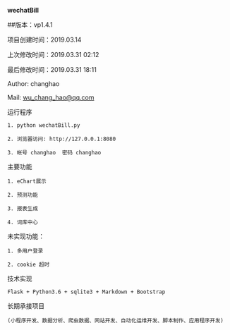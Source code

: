 
**wechatBill**  
  
##版本：vp1.4.1
  
项目创建时间：2019.03.14
  
上次修改时间：2019.03.31 02:12
  
最后修改时间：2019.03.31 18:11
  
Author: changhao
  
Mail: wu_chang_hao@qq.com
  

  
运行程序
  
    1. python wechatBill.py
  
    2. 浏览器访问: http://127.0.0.1:8080
  
    3. 帐号 changhao  密码 changhao
  

  
主要功能
  
    1. eChart展示
  
    2. 预测功能
  
    3. 报表生成
  
    4. 词库中心
  


未实现功能：
  
    1. 多用户登录
  
    2. cookie 超时
  

技术实现
  
    Flask + Python3.6 + sqlite3 + Markdown + Bootstrap
  

  
长期承接项目
  
    (小程序开发、数据分析、爬虫数据、网站开发、自动化运维开发、脚本制作、应用程序开发)
  
